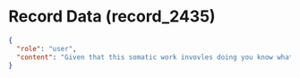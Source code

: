 # Record Data (record_2435)

```json
{
  "role": "user",
  "content": "Given that this somatic work invovles doing you know what - what do you think?"
}
```
